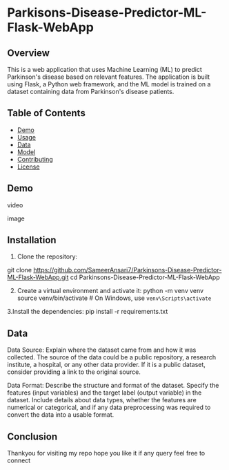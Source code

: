 # Parkisons-Disease-Predictor-ML-Flask-WebApp

## Overview

This is a web application that uses Machine Learning (ML) to predict Parkinson's disease based on relevant features. The application is built using Flask, a Python web framework, and the ML model is trained on a dataset containing data from Parkinson's disease patients.

## Table of Contents

- [Demo](#demo)
- [Usage](#usage)
- [Data](#data)
- [Model](#model)
- [Contributing](#contributing)
- [License](#license)

## Demo

video 

image

## Installation

1. Clone the repository:

git clone https://github.com/SameerAnsari7/Parkinsons-Disease-Predictor-ML-Flask-WebApp.git
cd Parkinsons-Disease-Predictor-ML-Flask-WebApp

2. Create a virtual environment and activate it:
python -m venv venv
source venv/bin/activate  # On Windows, use `venv\Scripts\activate`

3.Install the dependencies:
pip install -r requirements.txt



## Data

Data Source:
Explain where the dataset came from and how it was collected. The source of the data could be a public repository, a research institute, a hospital, or any other data provider. If it is a public dataset, consider providing a link to the original source.

Data Format:
Describe the structure and format of the dataset. Specify the features (input variables) and the target label (output variable) in the dataset. Include details about data types, whether the features are numerical or categorical, and if any data preprocessing was required to convert the data into a usable format.

## Conclusion
  Thankyou for visiting my repo hope you like it if any query feel free to connect

